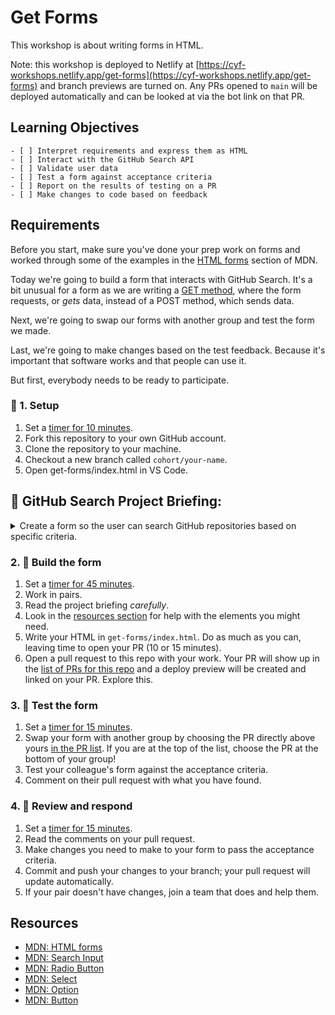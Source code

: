 # Get Forms

This workshop is about writing forms in HTML.

Note: this workshop is deployed to Netlify at [https://cyf-workshops.netlify.app/get-forms](https://cyf-workshops.netlify.app/get-forms) and branch previews are turned on. Any PRs opened to `main` will be deployed automatically and can be looked at via the bot link on that PR.

## Learning Objectives

```objectives
- [ ] Interpret requirements and express them as HTML
- [ ] Interact with the GitHub Search API
- [ ] Validate user data
- [ ] Test a form against acceptance criteria
- [ ] Report on the results of testing on a PR
- [ ] Make changes to code based on feedback
```

## Requirements

Before you start, make sure you've done your prep work on forms and worked through some of the examples in the [HTML forms](https://developer.mozilla.org/en-US/docs/Learn/Forms) section of MDN.

Today we're going to build a form that interacts with GitHub Search. It's a bit unusual for a form as we are writing a [GET method](https://developer.mozilla.org/en-US/docs/Learn/Forms/Sending_and_retrieving_form_data#on_the_client_side_defining_how_to_send_the_data), where the form requests, or _gets_ data, instead of a POST method, which sends data.

Next, we're going to swap our forms with another group and test the form we made.

Last, we're going to make changes based on the test feedback. Because it's important that software works and that people can use it.

But first, everybody needs to be ready to participate.

### 🧰 1. Setup

<!--{{<note type="activity" title="Getting Set Up">}}>-->

1.  Set a [timer for 10 minutes](https://www.google.com/search?q=timer+for+10+minutes).
1.  Fork this repository to your own GitHub account.
1.  Clone the repository to your machine.
1.  Checkout a new branch called `cohort/your-name`.
1.  Open get-forms/index.html in VS Code.
<!--{{</note>}}-->

## 📖 GitHub Search Project Briefing:

<details>
<summary>
Create a form so the user can search GitHub repositories based on specific criteria.
</summary>

### 👤 User Stories:

- As a user, I want to search on GitHub.
- As a user, I want to sort my results by stars, forks, or when last updated.
- As a user, I want to sort my search results in my preferred order, ascending or descending.

### ✅ Acceptance Criteria:

#### US1: Search Field

**Given** I am on the GitHub search form,
**When** I select the search field,
**Then** I should be able to type in my search query.

#### US2: Sorting Results

**Given** I am on the GitHub search form,
**When** I choose from options of stars, forks, and updated.
**Then** the results are sorted by stars, forks, or last updated.

#### US3: Options for Sort Order

**Given** I am on the GitHub search form,
**When** I choose a sort order
**Then** the results should be sorted in my preferred order, ascending or descending.

#### Overall Acceptance Criteria

**Given** I am on the GitHub search form,
**When** I run Lighthouse
**Then** the Accessibility score is 100.

</details>

### 2. 🧱 Build the form

<!--{{<note type="activity" title="Get results from GitHub">}}>-->

1.  Set a [timer for 45 minutes](https://www.google.com/search?q=timer+for+30+minutes).
2.  Work in pairs.
3.  Read the project briefing _carefully_.
4.  Look in the [resources section](#resources) for help with the elements you might need.
5.  Write your HTML in `get-forms/index.html`. Do as much as you can, leaving time to open your PR (10 or 15 minutes).
6.  Open a pull request to this repo with your work. Your PR will show up in the [list of PRs for this repo](https://github.com/CodeYourFuture/CYF-Workshops/pulls) and a deploy preview will be created and linked on your PR. Explore this.

<!--{{</note>}}-->

### 3. 🧪 Test the form

<!--{{<note type="activity" title="Test the form">}}>-->

1.  Set a [timer for 15 minutes](https://www.google.com/search?q=timer+for+30+minutes).
2.  Swap your form with another group by choosing the PR directly above yours [in the PR list](https://github.com/CodeYourFuture/CYF-Workshops/pulls). If you are at the top of the list, choose the PR at the bottom of your group!
3.  Test your colleague's form against the acceptance criteria.
4.  Comment on their pull request with what you have found.

<!--{{</note>}}-->

### 4. 🫠 Review and respond

<!--{{<note type="activity" title="Review the test results">}}>-->

1.  Set a [timer for 15 minutes](https://www.google.com/search?q=timer+for+30+minutes).
2.  Read the comments on your pull request.
3.  Make changes you need to make to your form to pass the acceptance criteria.
4.  Commit and push your changes to your branch; your pull request will update automatically.
5.  If your pair doesn't have changes, join a team that does and help them.

<!--{{</note>}}-->

## Resources

- [MDN: HTML forms](https://developer.mozilla.org/en-US/docs/Learn/Forms)
- [MDN: Search Input](https://developer.mozilla.org/en-US/docs/Web/HTML/Element/input/search)
- [MDN: Radio Button](https://developer.mozilla.org/en-US/docs/Web/HTML/Element/input/radio)
- [MDN: Select](https://developer.mozilla.org/en-US/docs/Web/HTML/Element/select)
- [MDN: Option](https://developer.mozilla.org/en-US/docs/Web/HTML/Element/option)
- [MDN: Button](https://developer.mozilla.org/en-US/docs/Web/HTML/Element/button)
